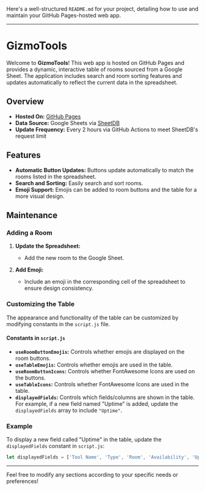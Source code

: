 Here's a well-structured `README.md` for your project, detailing how to use and maintain your GitHub Pages-hosted web app.

---

# GizmoTools

Welcome to **GizmoTools**! This web app is hosted on GitHub Pages and provides a dynamic, interactive table of rooms sourced from a Google Sheet. The application includes search and room sorting features and updates automatically to reflect the current data in the spreadsheet.

## Overview

- **Hosted On:** [GitHub Pages](https://gizmo193.github.io/GizmoTools/)
- **Data Source:** Google Sheets via [SheetDB](https://sheetdb.io/)
- **Update Frequency:** Every 2 hours via GitHub Actions to meet SheetDB's request limit

## Features

- **Automatic Button Updates:** Buttons update automatically to match the rooms listed in the spreadsheet.
- **Search and Sorting:** Easily search and sort rooms.
- **Emoji Support:** Emojis can be added to room buttons and the table for a more visual design.

## Maintenance

### Adding a Room

1. **Update the Spreadsheet:**
   - Add the new room to the Google Sheet.

2. **Add Emoji:**
   - Include an emoji in the corresponding cell of the spreadsheet to ensure design consistency.

### Customizing the Table

The appearance and functionality of the table can be customized by modifying constants in the `script.js` file. 

#### Constants in `script.js`

- **`useRoomButtonEmojis`:** Controls whether emojis are displayed on the room buttons.
- **`useTableEmojis`:** Controls whether emojis are used in the table.
- **`useRoomButtonIcons`:** Controls whether FontAwesome Icons are used on the buttons.
- **`useTableIcons`:** Controls whether FontAwesome Icons are used in the table.
- **`displayedFields`:** Controls which fields/columns are shown in the table. For example, if a new field named "Uptime" is added, update the `displayedFields` array to include `"Uptime"`.

### Example

To display a new field called "Uptime" in the table, update the `displayedFields` constant in `script.js`:

```javascript
let displayedFields = ['Tool Name', 'Type', 'Room', 'Availability', 'Uptime'];
```
---

Feel free to modify any sections according to your specific needs or preferences!
